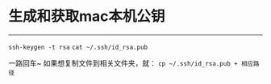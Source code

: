 <!--
 * @Author: your name
 * @Date: 2022-03-05 14:08:45
 * @LastEditTime: 2022-03-05 14:10:07
 * @LastEditors: Please set LastEditors
 * @Description: 打开koroFileHeader查看配置 进行设置: https://github.com/OBKoro1/koro1FileHeader/wiki/%E9%85%8D%E7%BD%AE
 * @FilePath: /blog/git/生成和获取mac本机公钥.md
-->
# 生成和获取mac本机公钥
***
`ssh-keygen -t rsa`
`cat ~/.ssh/id_rsa.pub`

一路回车~
如果想复制文件到相关文件夹，就：
`cp ~/.ssh/id_rsa.pub + 相应路径`
